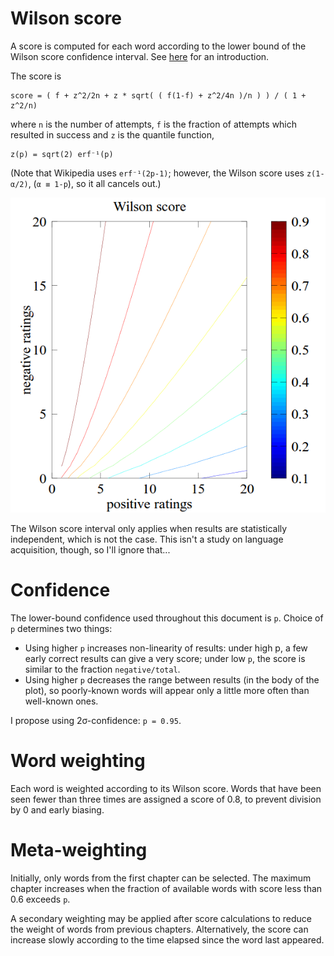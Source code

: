 Wilson score
============

A score is computed for each word according to the lower bound of the Wilson
score confidence interval. See
[here](http://www.evanmiller.org/how-not-to-sort-by-average-rating.html) for
an introduction.

The score is

    score = ( f + z^2/2n + z * sqrt( ( f(1-f) + z^2/4n )/n ) ) / ( 1 + z^2/n)

where `n` is the number of attempts, `f` is the fraction of attempts which
resulted in success and `z` is the quantile function,

    z(p) = sqrt(2) erf⁻¹(p)

(Note that Wikipedia uses `erf⁻¹(2p-1)`; however, the Wilson score uses `z(1-α/2)`,
(`α ≡ 1-p`), so it all cancels out.)

![Wilson score](wilson/wilson-score.png)

The Wilson score interval only applies when results are statistically
independent, which is not the case. This isn't a study on language
acquisition, though, so I'll ignore that...

Confidence
==========

The lower-bound confidence used throughout this document is `p`. Choice of `p`
determines two things:

* Using higher `p` increases non-linearity of results: under high p, a few early
  correct results can give a very score; under low `p`, the score is similar to
  the fraction `negative/total`.
* Using higher `p` decreases the range between results (in the body of the plot),
  so poorly-known words will appear only a little more often than well-known
  ones.

I propose using 2σ-confidence: `p = 0.95`.

Word weighting
==============

Each word is weighted according to its Wilson score. Words that have been seen
fewer than three times are assigned a score of 0.8, to prevent division by 0
and early biasing.

Meta-weighting
==============

Initially, only words from the first chapter can be selected. The maximum
chapter increases when the fraction of available words with score less than 0.6
exceeds `p`.

A secondary weighting may be applied after score calculations to reduce the
weight of words from previous chapters. Alternatively, the score can increase
slowly according to the time elapsed since the word last appeared.
